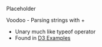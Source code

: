 Placeholder 

Voodoo - Parsing strings with +  

 * Unary much like typeof operator
 * Found in [D3 Examples](http://bl.ocks.org/mbostock/3885304)
